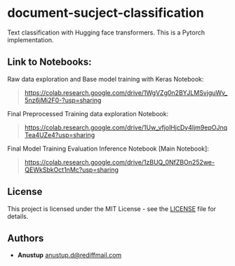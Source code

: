 # document-sucject-classification
Text classification with Hugging face transformers.
This is a Pytorch implementation.


## Link to Notebooks:


Raw data exploration and Base model training with Keras Notebook:
> https://colab.research.google.com/drive/1WgVZg0n2BYJLMSvjguWv_5nz6jMi2F0-?usp=sharing


Final Preprocessed Training data exploration Notebook:
> https://colab.research.google.com/drive/1Uw_vfjolHjcDy4Ijm9epOJnqTea4UZe4?usp=sharing


Final Model Training Evaluation Inference Notebook [Main Notebook]:
> https://colab.research.google.com/drive/1zBUQ_0NfZBOn252we-QEWkSbkOct1nMc?usp=sharing

## License

This project is licensed under the MIT License - see the [LICENSE](/LICENSE.txt) file for details.

## Authors
* **Anustup** anustup.d@rediffmail.com

